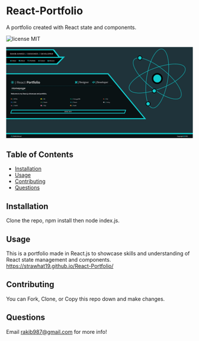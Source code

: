 # React-Portfolio
A portfolio created with React state and components.

![license MIT](https://img.shields.io/badge/license-MIT-blue.svg)

![Screenshot of Application](./public/screenshot.jpg)

## **Table of Contents**
* [Installation](#installation)
* [Usage](#usage)
* [Contributing](#contributing)
* [Questions](#questions)

## Installation
Clone the repo, npm install then node index.js.

## Usage
This is a portfolio made in React.js to showcase skills and understanding of React state management and components.
https://strawhat19.github.io/React-Portfolio/

## Contributing
You can Fork, Clone, or Copy this repo down and make changes.

## Questions
Email rakib987@gmail.com for more info!